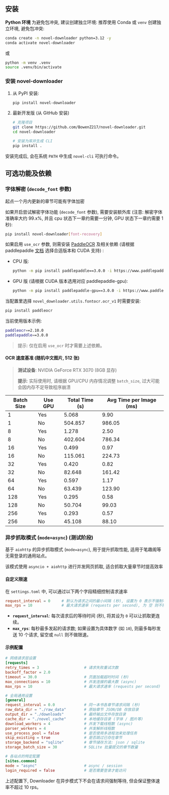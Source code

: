 ## 安装

**Python 环境**
为避免包冲突, 建议创建独立环境:
推荐使用 Conda 或 `venv` 创建独立环境, 避免包冲突:
```bash
conda create -n novel-downloader python=3.12 -y
conda activate novel-downloader
```
或
```bash
python -m venv .venv
source .venv/bin/activate
```

### 安装 novel-downloader

1. 从 PyPI 安装:

    ```bash
    pip install novel-downloader
    ```

2. 最新开发版 (从 GitHub 安装)

    ```bash
    # 克隆项目
    git clone https://github.com/BowenZ217/novel-downloader.git
    cd novel-downloader

    # 安装为库并生成 CLI
    pip install .
    ```

安装完成后, 会在系统 `PATH` 中生成 `novel-cli` 可执行命令。

## 可选功能及依赖

### 字体解密 (`decode_font` 参数)

起点一个月内更新的章节可能有字体加密

如果开启尝试解密字体功能 (`decode_font` 参数), 需要安装额外库 (注意: 解密字体准确率大约 99.x%, 并且 cpu 状态下一章约需要一分钟, GPU 状态下一章约需要 1 秒):

```bash
pip install novel-downloader[font-recovery]
```

如果启用 `use_ocr` 参数, 则需安装 [PaddleOCR](https://github.com/PaddlePaddle/PaddleOCR) 及相关依赖 (请根据 paddlepaddle [文档](https://www.paddlepaddle.org.cn/install/quick?docurl=/documentation/docs/zh/develop/install/pip/windows-pip.html) 选择合适版本和 CUDA 支持) :

- CPU 版:
    ```bash
    python -m pip install paddlepaddle==3.0.0 -i https://www.paddlepaddle.org.cn/packages/stable/cpu/
    ```

- GPU 版 (请根据 CUDA 版本选用对应 paddlepaddle-gpu):
    ```bash
    python -m pip install paddlepaddle-gpu==3.0.0 -i https://www.paddlepaddle.org.cn/packages/stable/cu118/
    ```

当配置里选择 `novel_downloader.utils.fontocr.ocr_v1` 时需要安装:

```bash
pip install paddleocr
```

当前使用版本示例:

```bash
paddleocr==2.10.0
paddlepaddle==3.0.0
```

> 提示: 仅在启用 `use_ocr` 时才需要上述依赖。

#### OCR 速度基准 (随机中文图片, 512 张)

> **测试设备**: NVIDIA GeForce RTX 3070 (8GB 显存)
>
> **提示**: 实际使用时, 请根据 GPU/CPU 内存情况调整 `batch_size`, 过大可能会因内存不足导致程序崩溃

| Batch Size | Use GPU | Total Time (s) | Avg Time per Image (ms) |
| ---------- | ------- | -------------- | ----------------------- |
| 1          | Yes     | 5.068          | 9.90                    |
| 1          | No      | 504.857        | 986.05                  |
| 8          | Yes     | 1.278          | 2.50                    |
| 8          | No      | 402.604        | 786.34                  |
| 16         | Yes     | 0.499          | 0.97                    |
| 16         | No      | 115.061        | 224.73                  |
| 32         | Yes     | 0.420          | 0.82                    |
| 32         | No      | 82.648         | 161.42                  |
| 64         | Yes     | 0.597          | 1.17                    |
| 64         | No      | 63.439         | 123.90                  |
| 128        | Yes     | 0.295          | 0.58                    |
| 128        | No      | 50.704         | 99.03                   |
| 256        | Yes     | 0.293          | 0.57                    |
| 256        | No      | 45.108         | 88.10                   |

### 异步抓取模式 (`mode=async`) (测试阶段)

基于 `aiohttp` 的异步抓取模式 (`mode=async`), 用于提升抓取性能, 适用于笔趣阁等无需登录的通用站点。

该模式使用 `asyncio + aiohttp` 进行并发网页抓取, 适合抓取大量章节时提高效率

#### 自定义限速

在 `settings.toml` 中, 可以通过以下两个字段精细控制请求速率

```toml
request_interval = 0     # 默认为请求之间的最小间隔 (秒), 设置为 0 表示不强制等待
max_rps = 10             # 最大请求速率 (requests per second), 为 空 则不限制
```

* **`request_interval`**: 每次请求后的等待时间 (秒), 将其设为 `0` 可以让抓取更连续。
* **`max_rps`**: 每秒最多发起的请求数; 如果设置为具体数字 (如 `10`), 则最多每秒发送 10 个请求, 留空或 `null` 则不做限速。

#### 示例配置

```toml
# 网络请求层设置
[requests]
retry_times = 3                    # 请求失败重试次数
backoff_factor = 2.0
timeout = 30.0                     # 页面加载超时时间 (秒)
max_connections = 10               # 并发连接的最大数 (async)
max_rps = 10                       # 最大请求速率 (requests per second)

# 全局通用设置
[general]
request_interval = 0.0             # 同一本书各章节请求间隔 (秒)
raw_data_dir = "./raw_data"        # 原始章节 JSON/DB 存放目录
output_dir = "./downloads"         # 最终输出文件存放目录
cache_dir = "./novel_cache"        # 本地缓存目录 (字体 / 图片等)
download_workers = 4               # 并发下载线程数 (async)
parser_workers = 4                 # 并发解析线程数
use_process_pool = false           # 是否使用多进程池来处理任务
skip_existing = true               # 是否跳过已存在章节
storage_backend = "sqlite"         # 章节储存方法: json / sqlite
storage_batch_size = 30            # SQLite 批量提交的章节数量

# 各站点的特定配置
[sites.common]
mode = "async"                     # async / session
login_required = false             # 是否需要登录才能访问
```

上述配置下, Downloader 在异步模式下不会在请求间强制等待, 但会保证整体速率不超过 10 rps。
